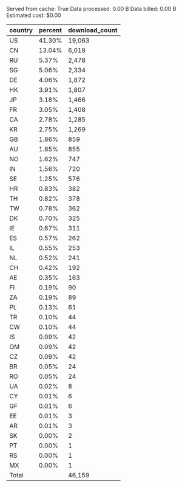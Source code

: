 Served from cache: True
Data processed: 0.00 B
Data billed: 0.00 B
Estimated cost: $0.00

| country | percent | download_count |
| ------- | ------- | -------------- |
| US      |  41.30% |         19,063 |
| CN      |  13.04% |          6,018 |
| RU      |   5.37% |          2,478 |
| SG      |   5.06% |          2,334 |
| DE      |   4.06% |          1,872 |
| HK      |   3.91% |          1,807 |
| JP      |   3.18% |          1,466 |
| FR      |   3.05% |          1,408 |
| CA      |   2.78% |          1,285 |
| KR      |   2.75% |          1,269 |
| GB      |   1.86% |            859 |
| AU      |   1.85% |            855 |
| NO      |   1.62% |            747 |
| IN      |   1.56% |            720 |
| SE      |   1.25% |            576 |
| HR      |   0.83% |            382 |
| TH      |   0.82% |            378 |
| TW      |   0.78% |            362 |
| DK      |   0.70% |            325 |
| IE      |   0.67% |            311 |
| ES      |   0.57% |            262 |
| IL      |   0.55% |            253 |
| NL      |   0.52% |            241 |
| CH      |   0.42% |            192 |
| AE      |   0.35% |            163 |
| FI      |   0.19% |             90 |
| ZA      |   0.19% |             89 |
| PL      |   0.13% |             61 |
| TR      |   0.10% |             44 |
| CW      |   0.10% |             44 |
| IS      |   0.09% |             42 |
| OM      |   0.09% |             42 |
| CZ      |   0.09% |             42 |
| BR      |   0.05% |             24 |
| RO      |   0.05% |             24 |
| UA      |   0.02% |              8 |
| CY      |   0.01% |              6 |
| GF      |   0.01% |              6 |
| EE      |   0.01% |              3 |
| AR      |   0.01% |              3 |
| SK      |   0.00% |              2 |
| PT      |   0.00% |              1 |
| RS      |   0.00% |              1 |
| MX      |   0.00% |              1 |
| Total   |         |         46,159 |

